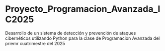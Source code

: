 # Proyecto_Programacion_Avanzada_IC2025
Desarrollo de un sistema de detección y prevención de ataques cibernéticos utilizando Python para la clase de Programacion Avanzada del priemr cuatrimestre del 2025
